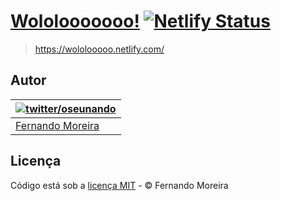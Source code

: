 # [Wololooooooo!](https://wololooooo.netlify.com/) [![Netlify Status](https://api.netlify.com/api/v1/badges/e08beb15-1866-421e-98e4-d584d7be0591/deploy-status)](https://app.netlify.com/sites/wololooooo/deploys)

> https://wololooooo.netlify.com/

## Autor

| [![twitter/oseunando](https://avatars6.githubusercontent.com/u/1318271?v=4&s=120)](http://twitter.com/oseunando "Follow @oseunando on Twitter") |
|---|
| [Fernando Moreira](http://nandomoreira.me) |

## Licença

Código está sob a [licença MIT](/LICENSE) - © Fernando Moreira
